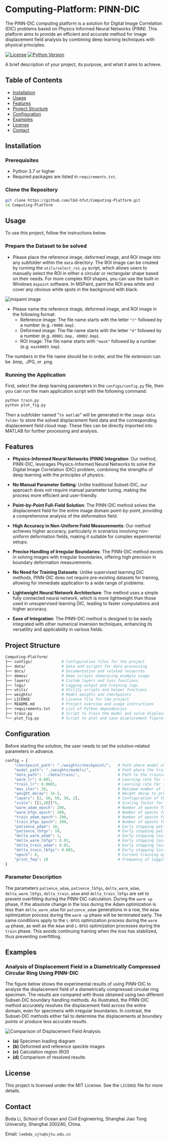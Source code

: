 # Computing-Platform: PINN-DIC

The PINN-DIC computing platform is a solution for Digital Image Correlation (DIC) problems based on Physics Informed Neural Networks (PINN). This platform aims to provide an efficient and accurate method for image displacement field analysis by combining deep learning techniques with physical principles.

[![License](https://img.shields.io/badge/license-MIT-blue.svg)](LICENSE)
[![Python Version](https://img.shields.io/badge/python-3.7%2B-blue.svg)](https://www.python.org/downloads/)

A brief description of your project, its purpose, and what it aims to achieve.

## Table of Contents

- [Installation](#installation)
- [Usage](#usage)
- [Features](#features)
- [Project Structure](#project-structure)
- [Configuration](#configuration)
- [Examples](#examples)
- [License](#license)
- [Contact](#contact)

## Installation

### Prerequisites

- Python 3.7 or higher
- Required packages are listed in `requirements.txt`.

### Clone the Repository

```bash
git clone https://github.com/lbd-hfut/Computing-Platform.git
cd Computing-Platform
```

## Usage

To use this project, follow the instructions below.

### Prepare the Dataset to be solved

- Please place the reference image, deformed image, and ROI image into any subfolder within the `data` directory. The ROI image can be created by running the `utils/select_roi.py` script, which allows users to manually select the ROI in either a circular or rectangular shape based on their needs. For more complex ROI shapes, you can use the built-in Windows `mspaint` software. In MSPaint, paint the ROI area white and cover any obvious white spots in the background with black.

![mspaint image](mspaint.png)

- Please name the reference image, deformed image, and ROI image in the following format:
  * Reference image: The file name starts with the letter `"r"` followed by a number (e.g. `r0000.bmp`).
  * Deformed image: The file name starts with the letter `"d"` followed by a number (e.g. `d0001.bmp, d0002.bmp`).
  * ROI image: The file name starts with `"mask"` followed by a number (e.g. `mask0003.bmp`).

The numbers in the file name should be in order, and the file extension can be .bmp, .JPG, or .png.


### Running the Application

First, select the deep learning parameters in the `configs/config.py` file, then you can run the main application script with the following command:

```bash
python train.py
python plot_fig.py
```

Then a subfolder named "`to matlab`" will be generated in the `image data folder` to store the solved displacement field data and the corresponding displacement field cloud map. These files can be directly imported into MATLAB for further processing and analysis.

## Features

- **Physics-Informed Neural Networks (PINN) Integration**: Our method, PINN-DIC, leverages Physics-Informed Neural Networks to solve the Digital Image Correlation (DIC) problem, combining the strengths of deep learning with the principles of physics.
  
- **No Manual Parameter Setting**: Unlike traditional Subset-DIC, our approach does not require manual parameter tuning, making the process more efficient and user-friendly.

- **Point-by-Point Full-Field Solution**: The PINN-DIC method solves the displacement field for the entire image domain point-by-point, providing a comprehensive analysis of the deformation field.

- **High Accuracy in Non-Uniform Field Measurements**: Our method achieves higher accuracy, particularly in scenarios involving non-uniform deformation fields, making it suitable for complex experimental setups.

- **Precise Handling of Irregular Boundaries**: The PINN-DIC method excels in solving images with irregular boundaries, offering high precision in boundary deformation measurements.

- **No Need for Training Datasets**: Unlike supervised learning DIC methods, PINN-DIC does not require pre-existing datasets for training, allowing for immediate application to a wide range of problems.

- **Lightweight Neural Network Architecture**: The method uses a simple fully connected neural network, which is more lightweight than those used in unsupervised learning DIC, leading to faster computations and higher accuracy.

- **Ease of Integration**: The PINN-DIC method is designed to be easily integrated with other numerical inversion techniques, enhancing its versatility and applicability in various fields.

## Project Structure

```bash
Computing-Platform/
├── configs/             # Configuration files for the project
├── data/                # Data and scripts for data processing
├── docs/                # Documentation and related resources
├── demos/               # Demo scripts showcasing example usage
├── layers/              # Custom layers and loss functions
├── logs/                # Logging output and training logs
├── utils/               # Utility scripts and helper functions
├── weights/             # Model weights and checkpoints
├── LICENSE              # License file for the project
├── README.md            # Project overview and usage instructions
├── requirements.txt     # List of Python dependencies
├── train.py             # Script to train the model and solve displacement
└── plot_fig.py          # Script to plot and save displacement figures
```

## Configuration

Before starting the solution, the user needs to set the solution-related parameters in advance.
``` python
config = {
    "checkpoint_path": "./weights/checkpoint/",   # Path where model checkpoints are saved
    "model_path": "./weights/models/",            # Path where the trained model is saved
    "data_path": './data/train/',                 # Path to the training data
    "warm_lr": 0.001,                             # Learning rate for the warm-up phase
    "train_lr": 0.0005,                           # Learning rate for the training phase
    "max_iter": 20,                               # Maximum number of iterations
    "weight_decay": 3e-2,                         # Weight decay to prevent overfitting
    "layers": [2, 50, 50, 50, 2],                 # Configuration of the neural network layers
    "scale": [[1,10]]*5,                          # Scaling factor for the network layers
    "warm_adam_epoch": 200,                       # Number of epochs for Adam optimizer during warm-up
    "warm_bfgs_epoch": 200,                       # Number of epochs for BFGS optimizer during warm-up
    "train_adam_epoch": 200,                      # Number of epochs for Adam optimizer during training
    "train_bfgs_epoch": 200,                      # Number of epochs for BFGS optimizer during training
    "patience_adam": 10,                          # Early stopping patience for Adam optimizer
    "patience_lbfgs": 10,                         # Early stopping patience for L-BFGS optimizer
    "delta_warm_adam": 1,                         # Early stopping loss falling threshold for Adam during warm-up
    "delta_warm_lbfgs": 0.01,                     # Early stopping loss falling threshold for L-BFGS during warm-up
    "delta_train_adam": 0.01,                     # Early stopping loss falling threshold for Adam during training
    "delta_train_lbfgs": 0.005,                   # Early stopping loss falling threshold for L-BFGS during training
    "epoch": 0,                                   # Current training epoch
    "print_feq": 10                               # Frequency of logging during training
}

```

### Parameter Description

The parameters `patience_adam`, `patience_lbfgs`, `delta_warm_adam`, `delta_warm_lbfgs`, `delta_train_adam` and `delta_train_lbfgs` are set to prevent overfitting during the PINN-DIC calculation. During the `warm up` phase, if the absolute change in the loss during the Adam optimization is less than `delta_warm_adam` for `patience_adam` generations in a row, the `Adam` optimization process during the `warm up` phase will be terminated early. The same conditions apply to the `L-BFGS` optimization process during the `warm up` phase, as well as the `Adam` and `L-BFGS` optimization processes during the `train` phase. This avoids continuing training when the loss has stabilized, thus preventing overfitting.

## Examples

### Analysis of Displacement Field in a Diametrically Compressed Circular Ring Using PINN-DIC

The figure below shows the experimental results of using PINN-DIC to analyze the displacement field of a diametrically compressed circular ring specimen. The results are compared with those obtained using two different Subset-DIC boundary handling methods. As illustrated, the PINN-DIC method accurately resolves the displacement field across the entire domain, even for specimens with irregular boundaries. In contrast, the Subset-DIC methods either fail to determine the displacements at boundary points or produce less accurate results.

![Comparison of Displacement Field Analysis](example_circle.png)
- **(a)** Specimen loading diagram
- **(b)** Deformed and reference speckle images
- **(c)** Calculation region (ROI)
- **(d)** Comparison of resolved results


## License

This project is licensed under the MIT License. See the `LICENSE` file for more details.

## Contact

Boda Li, School of Ocean and Civil Engineering, Shanghai Jiao Tong University, Shanghai 200240, China.

Email: `leebda_sjtu@sjtu.edu.cn`
